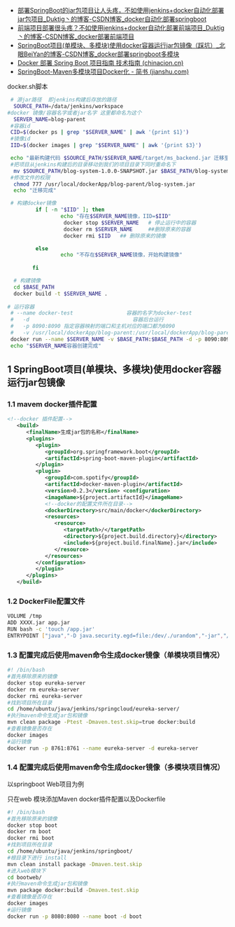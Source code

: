 - [部署SpringBoot的jar包项目让人头疼，不如使用jenkins+docker自动化部署jar包项目_Duktig丶的博客-CSDN博客_docker自动化部署springboot](https://blog.csdn.net/qq_42937522/article/details/106325306)
- [前端项目部署很头疼？不如使用jenkins+docker自动化部署前端项目_Duktig丶的博客-CSDN博客_docker部署前端项目](https://blog.csdn.net/qq_42937522/article/details/106326422)
- [SpringBoot项目(单模块、多模块)使用docker容器运行jar包镜像（踩坑）_北眼BeiYan的博客-CSDN博客_docker部署springboot多模块](https://blog.csdn.net/qq_37918553/article/details/83796582)
- [Docker 部署 Spring Boot 项目指南 技术指南 (chinacion.cn)](http://www.chinacion.cn/article/4089.html)
- [SpringBoot-Maven多模块项目Docker化 - 简书 (jianshu.com)](https://www.jianshu.com/p/e9ceb50a3204)

docker.sh脚本

```bash
 # 源jar路径  即jenkins构建后存放的路径
  SOURCE_PATH=/data/jenkins/workspace
#docker 镜像/容器名字或者jar名字 这里都命名为这个
  SERVER_NAME=blog-parent
 #容器id
 CID=$(docker ps | grep "$SERVER_NAME" | awk '{print $1}')
 #镜像id
 IID=$(docker images | grep "$SERVER_NAME" | awk '{print $3}')

 echo "最新构建代码 $SOURCE_PATH/$SERVER_NAME/target/ms_backend.jar 迁移至 $BASE_PATH ...."
 #把项目从jenkins构建后的目录移动到我们的项目目录下同时重命名下
  mv $SOURCE_PATH/blog-system-1.0.0-SNAPSHOT.jar $BASE_PATH/blog-system.jar
 #修改文件的权限
  chmod 777 /usr/local/dockerApp/blog-parent/blog-system.jar
  echo "迁移完成"

 # 构建docker镜像
         if [ -n "$IID" ]; then
                 echo "存在$SERVER_NAME镜像，IID=$IID"
                  docker stop $SERVER_NAME   # 停止运行中的容器
                  docker rm $SERVER_NAME     ##删除原来的容器
                  docker rmi $IID   ## 删除原来的镜像

         else
                 echo "不存在$SERVER_NAME镜像，开始构建镜像"
                      
        fi 

  # 构建镜像 
  cd $BASE_PATH
  docker build -t $SERVER_NAME .
    
# 运行容器
 # --name docker-test                 容器的名字为docker-test
 #   -d                                 容器后台运行
 #   -p 8090:8090 指定容器映射的端口和主机对应的端口都为8090
 #   -v /usr/local/dockerApp/blog-parent:/usr/local/dockerApp/blog-parent   将主机的/usr/local/dockerApp/blog-parent目录挂载到容器的/usr/local/dockerApp/blog-parent 目录中
 docker run --name $SERVER_NAME -v $BASE_PATH:$BASE_PATH -d -p 8090:8090 $SERVER_NAME
 echo "$SERVER_NAME容器创建完成"
```

## 1 SpringBoot项目(单模块、多模块)使用docker容器运行jar包镜像

### 1.1 mavem docker插件配置

```xml
<!--docker 插件配置-->
   <build>
      <finalName>生成jar包的名称</finalName>
      <plugins>
         <plugin>
            <groupId>org.springframework.boot</groupId>
            <artifactId>spring-boot-maven-plugin</artifactId>
         </plugin>
         <plugin>
            <groupId>com.spotify</groupId>
            <artifactId>docker-maven-plugin</artifactId>
            <version>0.2.3</version> <configuration>
            <imageName>${project.artifactId}</imageName>
            <!--docker的配置文件所在目录-->
            <dockerDirectory>src/main/docker</dockerDirectory>
            <resources>
               <resource>
                  <targetPath>/</targetPath>
                  <directory>${project.build.directory}</directory>
                  <include>${project.build.finalName}.jar</include>
               </resource>
            </resources>
         </configuration>
         </plugin>
      </plugins>
   </build>
```

### 1.2 DockerFile配置文件

```bash
VOLUME /tmp
ADD XXXX.jar app.jar
RUN bash -c 'touch /app.jar'
ENTRYPOINT ["java","-D java.security.egd=file:/dev/./urandom","-jar","/app.jar"]
```

### 1.3 配置完成后使用maven命令生成docker镜像（单模块项目情况）

```bash
#! /bin/bash 
#首先移除原来的镜像
docker stop eureka-server 
docker rm eureka-server 
docker rmi eureka-server
#找到项目所在目录
cd /home/ubuntu/java/jenkins/springcloud/eureka-server/ 
#执行maven命令生成jar包和镜像
mvn clean package -Ptest -Dmaven.test.skip=true docker:build
#查看镜像是否存在
docker images
#运行镜像
docker run -p 8761:8761 --name eureka-server -d eureka-server
```

### 1.4 配置完成后使用maven命令生成docker镜像（多模块项目情况）

以springboot Web项目为例

只在web 模块添加Maven docker插件配置以及Dockerfile

```bash
#! /bin/bash 
#首先移除原来的镜像
docker stop boot 
docker rm boot 
docker rmi boot
#找到项目所在目录
cd /home/ubuntu/java/jenkins/springboot/
#根目录下进行 install
mvn clean install package -Dmaven.test.skip
#进入web模块下
cd bootweb/
#执行maven命令生成jar包和镜像
mvn package docker:build -Dmaven.test.skip
#查看镜像是否存在
docker images
#运行镜像
docker run -p 8080:8080 --name boot -d boot
```

